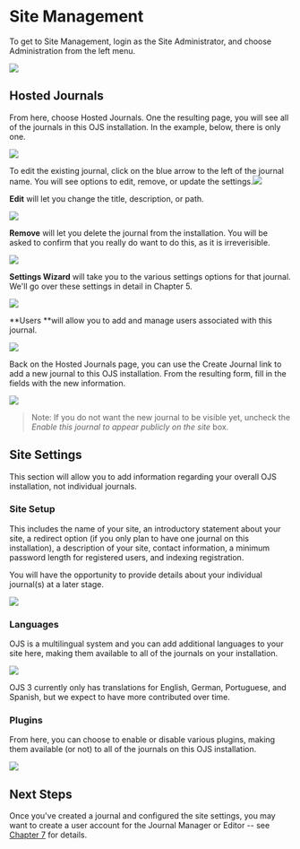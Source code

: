 # Site Management

To get to Site Management, login as the Site Administrator, and choose Administration from the left menu.

![](/assets/learning-ojs3.1-sa-site-admin.PNG)

## Hosted Journals

From here, choose Hosted Journals. One the resulting page, you will see all of the journals in this OJS installation. In the example, below, there is only one.

![](/assets/learning-ojs3.1-sa-hosted-journals.PNG)

To edit the existing journal, click on the blue arrow to the left of the journal name. You will see options to edit, remove, or update the settings.![](/assets/learning-ojs3.1-sa-hosted-journals-edit.PNG)

**Edit** will let you change the title, description, or path.

![](learning-ojs-3-ch4-hosted-journals-edit-modal.png)

**Remove** will let you delete the journal from the installation. You will be asked to confirm that you really do want to do this, as it is irreverisible.

![](learning-ojs-3-ch4-hosted-journals-remove.png)

**Settings Wizard** will take you to the various settings options for that journal. We'll go over these settings in detail in Chapter 5.

![](learning-ojs-3-ch4-hosted-journals-settings-wiz.png)

**Users **will allow you to add and manage users associated with this journal.

![](/assets/learning-ojs3.1-sa-hosted-journals-users.PNG)

Back on the Hosted Journals page, you can use the Create Journal link to add a new journal to this OJS installation. From the resulting form, fill in the fields with the new information.

![](learning-ojs-3-ch4-hosted-journals-create.png)

> Note: If you do not want the new journal to be visible yet, uncheck the _Enable this journal to appear publicly on the site_ box.

## Site Settings

This section will allow you to add information regarding your overall OJS installation, not individual journals.

### Site Setup

This includes the name of your site, an introductory statement about your site, a redirect option \(if you only plan to have one journal on this installation\), a description of your site, contact information, a minimum password length for registered users, and indexing registration.

You will have the opportunity to provide details about your individual journal\(s\) at a later stage.

![](learning-ojs-3-ch4-site-settings.png)

### Languages

OJS is a multilingual system and you can add additional languages to your site here, making them available to all of the journals on your installation.

![](learning-ojs-3-ch4-site-settings-languages.png)

OJS 3 currently only has translations for English, German, Portuguese, and Spanish, but we expect to have more contributed over time.

### Plugins

From here, you can choose to enable or disable various plugins, making them available \(or not\) to all of the journals on this OJS installation.

![](learning-ojs-3-ch4-site-settings-plugins.png)

## Next Steps

Once you've created a journal and configured the site settings, you may want to create a user account for the Journal Manager or Editor -- see [Chapter 7](/users_and_roles.md "Chapter 7: Users and Roles") for details.

